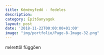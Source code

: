 ```yaml
---
title: Kéményfedő - fedeles
description:
category: Építőanyagok
layout: post
date: '2018-11-22T00:00:00+01:00'
image: "img/portfolio/Page-8-Image-32.png"
---
```

mérettől függően
